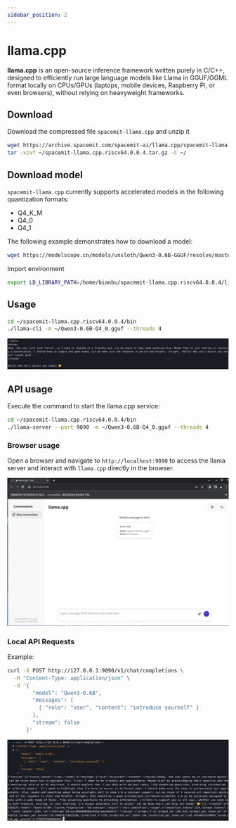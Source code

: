```yaml
---
sidebar_position: 2
---
```


# llama.cpp

**llama.cpp** is an open-source inference framework written purely in C/C++, designed to efficiently run large language models like Llama in GGUF/GGML format locally on CPUs/GPUs (laptops, mobile devices, Raspberry Pi, or even browsers), without relying on heavyweight frameworks.

## Download

Download the compressed file `spacemit-llama.cpp` and unzip it

```bash
wget https://archive.spacemit.com/spacemit-ai/llama.cpp/spacemit-llama.cpp.riscv64.0.0.4.tar.gz -P ~/
tar -xzvf ~/spacemit-llama.cpp.riscv64.0.0.4.tar.gz -C ~/
```

## Download model

`spacemit-llama.cpp` currently supports accelerated models in the following quantization formats:
- Q4_K_M
- Q4_0
- Q4_1

The following example demonstrates how to download a model:

```bash
wget https://modelscope.cn/models/unsloth/Qwen3-0.6B-GGUF/resolve/master/Qwen3-0.6B-Q4_0.gguf -P ～/
```

Import environment

```bash
export LD_LIBRARY_PATH=/home/bianbu/spacemit-llama.cpp.riscv64.0.0.4/lib
```

## Usage

```bash
cd ~/spacemit-llama.cpp.riscv64.0.0.4/bin
./llama-cli -m ~/Qwen3-0.6B-Q4_0.gguf --threads 4
```

![](./static/llama-cpp.png)

## API usage

Execute the command to start the llama.cpp service:
```bash
cd ~/spacemit-llama.cpp.riscv64.0.0.4/bin
./llama-server --port 9090 -m ~/Qwen3-0.6B-Q4_0.gguf --threads 4
```

### Browser usage

Open a browser and navigate to `http://localhost:9090` to access the llama server and interact with `llama.cpp` directly in the browser.

![](./static/llama-serve.png)

### Local API Requests

Example:
```bash
curl -X POST http://127.0.0.1:9090/v1/chat/completions \
  -H "Content-Type: application/json" \
  -d '{
        "model": "Qwen3-0.6B",
        "messages": [
          { "role": "user", "content": "introduce yourself" }
        ],
        "stream": false
      }'
```

![](./static/llama-api.png)